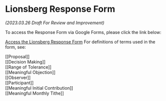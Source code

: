# Lionsberg Response Form

_(2023.03.26 Draft For Review and Improvement)_

To access the Response Form via Google Forms, please click the link below: 

[Access the Lionsberg Response Form](https://docs.google.com/forms/d/e/1FAIpQLSeqEpXHE27RcfAcJtSZzX_-4U1i4-0DKw4pKhHG4ygjO-IM2A/viewform?usp=sf_link)
For definitions of terms used in the form, see: 

[[Proposal]]  
[[Decision Making]]  
[[Range of Tolerance]]  
[[Meaningful Objection]]   
[[Observer]]  
[[Participant]]  
[[Meaningful Initial Contribution]]  
[[Meaningful Monthly Tithe]]  

